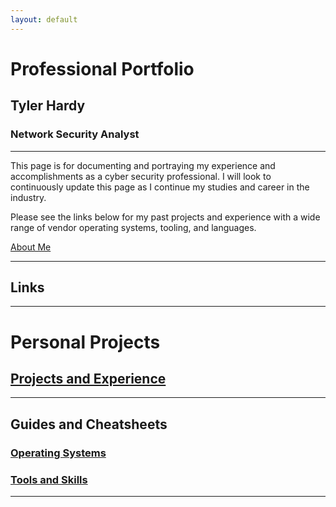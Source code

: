 ```yaml
---
layout: default
---
```


# Professional Portfolio

## Tyler Hardy

###  Network Security Analyst

* * *

This page is for documenting and portraying my experience and accomplishments as a cyber security professional. I will look to continuously update this page as I continue my studies and career in the industry.

Please see the links below for my past projects and experience with a wide range of vendor operating systems, tooling, and languages.

[About Me](./aboutme.html)

* * *

## Links

-------------------------------------

# Personal Projects

## [Projects and Experience](./projects.html)

-------------------------------------

## Guides and Cheatsheets

### [Operating Systems](./vendors.html)

### [Tools and Skills](./tools_and_skills.html)

* * *



